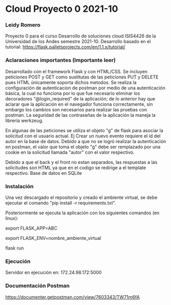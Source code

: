 # Cloud Proyecto 0 2021-10
### Leidy Romero

Proyecto 0 para el curso Desarrollo de soluciones cloud ISIS4426 de la Universidad de los Andes semestre 2021-10.
Desarrollo basado en el tutorial: https://flask.palletsprojects.com/en/1.1.x/tutorial/

### Aclaraciones importantes (Importante leer)
Desarrollado con el framework Flask y con HTML/CSS. Se incluyen peticiones POST y GET como sustitutas de las peticiones PUT y DELETE pues HTML únicamente soporta dichos metodos. Se realiza la configuración de autenticacion de postman por medio de una autenticación básica, la cual no funciona por lo que fue necesario eliminar los decoradores "@login_required" de la aplicación; de lo anterior hay que aclarar que la aplicación en el navegador funciona correctamente, sin embargo los cambios son necesarios para realizar las pruebas con postman. La seguridad de las contraseñas de la aplicación la maneja la librería werkzeug.

En algunas de las peticiones se utiliza el objeto "g" de flask para asociar la solicitud con el usuario actual. Ej Crear un nuevo evento requiere el id del autor en la base de datos. Debido a que no se logró realizar la autenticación en postman, el valor que toma el objeto "g" debe ser remplazado por una cookie en la solicitud llamada "autor" con el valor respectivo.

Debido a que el back y el front no estan separados, las respuestas a las solicitudes son HTML ya que en el codigo se redirige a el template respectivo.
Base de datos en SQLite

### Instalación
Una vez descargado el repositorio y creado el ambiente virtual, se debe ejecutar el comando "pip install -r requirements.txt".

Posteriormente se ejecuta la aplicación con los siguientes comandos (en linux):

export FLASK_APP=ABC

export FLASK_ENV=nombre_ambiente_virtual

flask run

### Ejecución
Servidor en ejecución en: 172.24.98.172:5000


### Documentación Postman
https://documenter.getpostman.com/view/7603343/TW71m6fA
